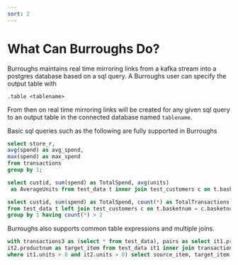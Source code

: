 ```yaml
---
sort: 2
---
```


# What Can Burroughs Do?
Burroughs maintains real time mirroring links from a kafka stream into a postgres database based on a sql query. 
A Burroughs user can specify the output table with 
```
.table <tablename>
```
From then on real time mirroring links will be created for any given sql query to an output table in the connected database named
`tablename`.

Basic sql queries such as the following are fully supported in Burroughs

```sql
select store_r,
avg(spend) as avg_spend,
max(spend) as max_spend
from transactions
group by 1;
```

```sql
select custid, sum(spend) as TotalSpend, avg(units)
 as AverageUnits from test_data t inner join test_customers c on t.basketnum = c.basketnum group by 1"
```

```sql
select custid, sum(spend) as TotalSpend, count(*) as TotalTransactions 
from test_data t left join test_customers c on t.basketnum = c.basketnum 
group by 1 having count(*) > 2
```


Burroughs also supports common table expressions and multiple joins.

```sql
with transactions3 as (select * from test_data), pairs as select it1.productnum as source_item,
it2.productnum as target_item from test_data it1 inner join transactions3 it2 on it1.basketnum = it2.basketnum and it1.productnum < it2.productnum
where it1.units > 0 and it2.units > 0) select source_item, target_item, count(1) as frequency from pairs group by 1,2 having count(1) > 2
```

